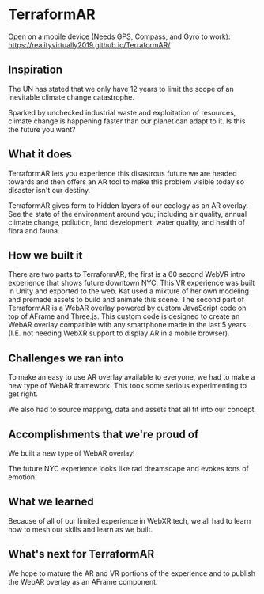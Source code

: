 # TerraformAR

Open on a mobile device (Needs GPS, Compass, and Gyro to work):
https://realityvirtually2019.github.io/TerraformAR/

## Inspiration
The UN has stated that we only have 12 years to limit the scope of an inevitable climate change catastrophe.

Sparked by unchecked industrial waste and exploitation of resources, climate change is happening faster than our planet can adapt to it. Is this the future you want?

## What it does
TerraformAR lets you experience this disastrous future we are headed towards and then offers an AR tool to make this problem visible today so disaster isn't our destiny.

TerraformAR gives form to hidden layers of our ecology as an AR overlay. See the state of the environment around you; including air quality, annual climate change, pollution, land development, water quality, and health of flora and fauna.

## How we built it
There are two parts to TerraformAR, the first is a 60 second WebVR intro experience that shows future downtown NYC. This VR experience was built in Unity and exported to the web. Kat used a mixture of her own modeling and premade assets to build and animate this scene. The second part of TerraformAR is a WebAR overlay powered by custom JavaScript code on top of AFrame and Three.js. This custom code is designed to create an WebAR overlay compatible with any smartphone made in the last 5 years. (I.E. not needing WebXR support to display AR in a mobile browser).

## Challenges we ran into
To make an easy to use AR overlay available to everyone, we had to make a new type of WebAR framework. This took some serious experimenting to get right. 

We also had to source mapping, data and assets that all fit into our concept.

## Accomplishments that we're proud of
We built a new type of WebAR overlay!

The future NYC experience looks like rad dreamscape and evokes tons of emotion.

## What we learned
Because of all of our limited experience in WebXR tech, we all had to learn how to mesh our skills and learn as we built.

## What's next for TerraformAR
We hope to mature the AR and VR portions of the experience and to publish the WebAR overlay as an AFrame component.